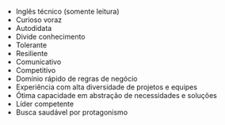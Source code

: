 * Inglês técnico (somente leitura)
* Curioso voraz
* Autodidata
* Divide conhecimento
* Tolerante
* Resiliente
* Comunicativo
* Competitivo
* Domínio rápido de regras de negócio
* Experiência com alta diversidade de projetos e equipes
* Ótima capacidade em abstração de necessidades e soluções
* Líder competente
* Busca saudável por protagonismo